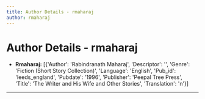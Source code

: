 ```yaml
---
title: Author Details - rmaharaj
author: rmaharaj
---
```


# Author Details - rmaharaj

<ul>
    <li><strong>Rmaharaj:</strong> [{'Author': 'Rabindranath Maharaj', 'Descriptor': '', 'Genre': 'Fiction (Short Story Collection)', 'Language': 'English', 'Pub_id': 'leeds_england', 'Pubdate': '1996', 'Publisher': 'Peepal Tree Press', 'Title': 'The Writer and His Wife and Other Stories', 'Translation': 'n'}]</li>
</ul>
<hr>